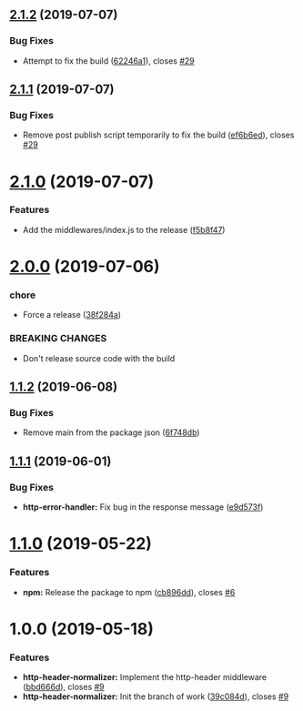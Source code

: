 ## [2.1.2](https://github.com/ChocPanda/mambda/compare/v2.1.1...v2.1.2) (2019-07-07)


### Bug Fixes

* Attempt to fix the build ([62246a1](https://github.com/ChocPanda/mambda/commit/62246a1)), closes [#29](https://github.com/ChocPanda/mambda/issues/29)

## [2.1.1](https://github.com/ChocPanda/mambda/compare/v2.1.0...v2.1.1) (2019-07-07)


### Bug Fixes

* Remove post publish script temporarily to fix the build ([ef6b6ed](https://github.com/ChocPanda/mambda/commit/ef6b6ed)), closes [#29](https://github.com/ChocPanda/mambda/issues/29)

# [2.1.0](https://github.com/ChocPanda/mambda/compare/v2.0.0...v2.1.0) (2019-07-07)


### Features

* Add the middlewares/index.js to the release ([f5b8f47](https://github.com/ChocPanda/mambda/commit/f5b8f47))

# [2.0.0](https://github.com/ChocPanda/mambda/compare/v1.1.2...v2.0.0) (2019-07-06)


### chore

* Force a release ([38f284a](https://github.com/ChocPanda/mambda/commit/38f284a))


### BREAKING CHANGES

* Don't release source code with the build

## [1.1.2](https://github.com/ChocPanda/mambda/compare/v1.1.1...v1.1.2) (2019-06-08)


### Bug Fixes

* Remove main from the package json ([6f748db](https://github.com/ChocPanda/mambda/commit/6f748db))

## [1.1.1](https://github.com/ChocPanda/mambda/compare/v1.1.0...v1.1.1) (2019-06-01)


### Bug Fixes

* **http-error-handler:** Fix bug in the response message ([e9d573f](https://github.com/ChocPanda/mambda/commit/e9d573f))

# [1.1.0](https://github.com/ChocPanda/mambda/compare/v1.0.0...v1.1.0) (2019-05-22)


### Features

* **npm:** Release the package to npm ([cb896dd](https://github.com/ChocPanda/mambda/commit/cb896dd)), closes [#6](https://github.com/ChocPanda/mambda/issues/6)

# 1.0.0 (2019-05-18)


### Features

* **http-header-normalizer:** Implement the http-header middleware ([bbd666d](https://github.com/ChocPanda/mambda/commit/bbd666d)), closes [#9](https://github.com/ChocPanda/mambda/issues/9)
* **http-header-normalizer:** Init the branch of work ([39c084d](https://github.com/ChocPanda/mambda/commit/39c084d)), closes [#9](https://github.com/ChocPanda/mambda/issues/9)
